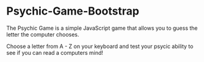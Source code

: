 # Psychic-Game-Bootstrap

<p>The Psychic Game is a simple JavaScript game that allows you to guess the letter the computer chooses.</p>
<p>Choose a letter from A - Z on your keyboard and test your psycic ability to see if you can read a computers mind!</p>
